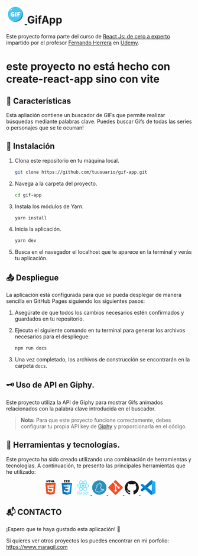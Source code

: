 # <a href="https://www.w3schools.com/html/" target="_blank" rel="noreferrer"> <img src="public/gif-favicon.png" alt="GifApp" width="50" height="50"/> </a> GifApp

Este proyecto forma parte del curso de [React Js: de cero a experto](https://www.udemy.com/course/react-cero-experto/) impartido por el profesor [Fernando Herrera](https://github.com/Klerith) en [Udemy](https://www.udemy.com/). 

# este proyecto no está hecho con create-react-app sino con vite


## 📑 Características

Esta apliación contiene un buscador de GIFs que permite realizar búsquedas mediante palabras clave. Puedes buscar Gifs de todas las series o personajes que se te ocurran!


## 📀 Instalación

1. Clona este repositorio en tu máquina local.
   ```bash
   git clone https://github.com/tuusuario/gif-app.git
   ```
2. Navega a la carpeta del proyecto.
   ```bash
   cd gif-app
   ```
3. Instala los módulos de Yarn.
    ```bash
    yarn install
    ```
4. Inicia la aplicación.
    ```bash
    yarn dev
    ```
5. Busca en el navegador el localhost que te aparece en la terminal y verás tu aplicación.


## 📤 Despliegue 

La aplicación está configurada para que se pueda desplegar de manera sencilla en GitHub Pages siguiendo los siguientes pasos:
  1. Asegúrate de que todos los cambios necesarios estén confirmados y guardados en tu repositorio.
  2. Ejecuta el siguiente comando en tu terminal para generar los archivos necesarios para el despliegue:
     
     ```bash
     npm run docs
     ```
  3. Una vez completado, los archivos de construcción se encontrarán en la carpeta `docs`.


## 🗝️ Uso de API en Giphy.

Este proyecto utiliza la API de Giphy para mostrar Gifs animados relacionados con la palabra clave introducida en el buscador.

>**Nota:** Para que este proyecto funcione correctamente, debes configurar tu propia API key de [Giphy](https://developers.giphy.com/) y proporcionarla en el código.


## 🧰 Herramientas y tecnologías.

Este proyecto ha sido creado utilizando una combinación de herramientas y tecnologías. A continuación, te presento las principales herramientas que he utilizado:

<p align= 'center'>
<a href="https://www.w3schools.com/html/" target="_blank" rel="noreferrer"><img src="https://raw.githubusercontent.com/devicons/devicon/master/icons/html5/html5-original-wordmark.svg" alt="html5" width="40" height="40"/></a>
<a href="https://www.w3schools.com/css/" target="_blank" rel="noreferrer"><img src="https://raw.githubusercontent.com/devicons/devicon/master/icons/css3/css3-original-wordmark.svg" alt="css3" width="40" height="40"/></a>
 <a href="https://reactjs.org/" target="_blank" rel="noreferrer"> <img src="https://raw.githubusercontent.com/devicons/devicon/master/icons/react/react-original-wordmark.svg" alt="react" width="40" height="40"/> </a>
<a href="https://yarnpkg.com/" target="_blank" rel="noreferrer"> <img src="https://github.com/devicons/devicon/blob/master/icons/yarn/yarn-original.svg" alt="yarn" width="40" height="40"/> </a>
<a href="https://git-scm.com/" target="_blank" rel="noreferrer"> <img src="https://raw.githubusercontent.com/devicons/devicon/master/icons/git/git-original.svg" alt="git" width="40" height="40"/> </a>  
 <a href="https://github.com/" target="_blank" rel="noreferrer"> <img src="https://raw.githubusercontent.com/devicons/devicon/master/icons/github/github-original.svg" width="40" height="40"/> </a>
 <a href="https://code.visualstudio.com/" target="_blank" rel="noreferrer"> <img src="https://raw.githubusercontent.com/devicons/devicon/master/icons/vscode/vscode-original.svg" alt="vscode" width="40" height="40"/> </a>
</p>

## 📬 CONTACTO
¡Espero que te haya gustado esta aplicación! 💚

Si quieres ver otros proyectos los puedes encontrar en mi porfolio: <https://www.maragil.com> 

